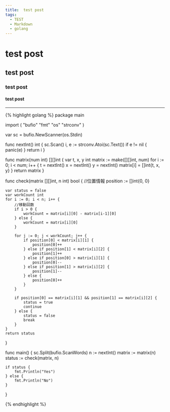 ```yaml
---
title:  test post
tags:
  - TEST
  - Markdown
  - golang
---
```


# test post
## test post
### test post
#### test post

---

{% highlight golang %}
package main

import (
"bufio"
"fmt"
"os"
"strconv"
)

var sc = bufio.NewScanner(os.Stdin)

func nextInt() int {
    sc.Scan()
    i, e := strconv.Atoi(sc.Text())
    if e != nil {
    panic(e)
    }
    return i
}

func matrix(num int) [][]int {
    var t, x, y int
    matrix := make([][]int, num)
    for i := 0; i < num; i++ {
        t = nextInt()
        x = nextInt()
        y = nextInt()
        matrix[i] = []int{t, x, y}
    }
    return matrix
}

func check(matrix [][]int, n int) bool {
    //位置情報
    position := []int{0, 0}
    
    var status = false
    var workCount int
    for i := 0; i < n; i++ {
        //移動回数
        if i > 0 {
            workCount = matrix[i][0] - matrix[i-1][0]
        } else {
            workCount = matrix[i][0]
        }

        for j := 0; j < workCount; j++ {
            if position[0] < matrix[i][1] {
                position[0]++
            } else if position[1] < matrix[i][2] {
                position[1]++
            } else if position[0] > matrix[i][1] {
                position[0]--
            } else if position[1] > matrix[i][2] {
                position[1]--
            } else {
                position[0]++
            }
        }

        if position[0] == matrix[i][1] && position[1] == matrix[i][2] {
            status = true
            continue
        } else {
            status = false
            break
        }
    }
    return status
}

func main() {
    sc.Split(bufio.ScanWords)
    n := nextInt()
    matrix := matrix(n)
    status := check(matrix, n)

    if status {
        fmt.Println("Yes")
    } else {
        fmt.Println("No")
    }
}

{% endhighlight %}